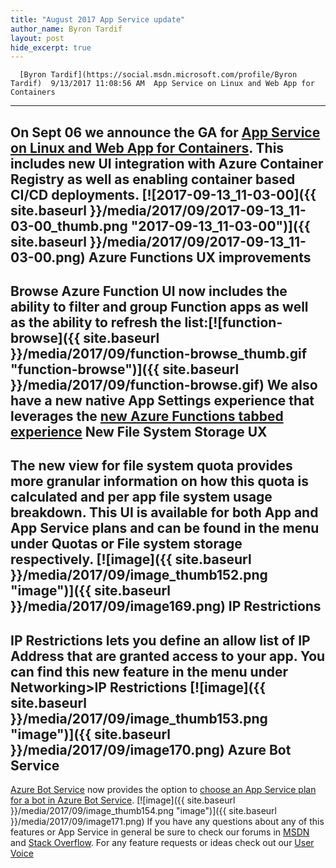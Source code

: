 ```yaml
---
title: "August 2017 App Service update"
author_name: Byron Tardif
layout: post
hide_excerpt: true
---
```

      [Byron Tardif](https://social.msdn.microsoft.com/profile/Byron Tardif)  9/13/2017 11:08:56 AM  App Service on Linux and Web App for Containers
-----------------------------------------------

 On Sept 06 we announce the GA for [App Service on Linux and Web App for Containers](https://azure.microsoft.com/en-us/blog/general-availability-of-app-service-on-linux-and-web-app-for-containers/). This includes new UI integration with **Azure Container Registry** as well as enabling container based **CI/CD** deployments. [![2017-09-13_11-03-00]({{ site.baseurl }}/media/2017/09/2017-09-13_11-03-00_thumb.png "2017-09-13_11-03-00")]({{ site.baseurl }}/media/2017/09/2017-09-13_11-03-00.png) Azure Functions UX improvements
-------------------------------

 Browse Azure Function UI now includes the ability to **filter **and **group** Function apps as well as the ability to **refresh** the list:**[![function-browse]({{ site.baseurl }}/media/2017/09/function-browse_thumb.gif "function-browse")]({{ site.baseurl }}/media/2017/09/function-browse.gif)** We also have a new native **App Settings** experience that leverages the [new Azure Functions tabbed experience](https://blogs.msdn.microsoft.com/appserviceteam/2017/08/08/new-tabbed-experience-for-azure-functions-ux/) **New File System Storage UX**
------------------------------

 The new view for file system quota provides more granular information on **how this quota is calculated** and **per app file system usage breakdown**. This UI is available for both App and App Service plans and can be found in the menu under **Quotas** or **File system storage** respectively. [![image]({{ site.baseurl }}/media/2017/09/image_thumb152.png "image")]({{ site.baseurl }}/media/2017/09/image169.png) **IP Restrictions**
-------------------

 IP Restrictions lets you define an **allow** **list of IP Address** that are granted access to your app. You can find this new feature in the menu under **Networking**>**IP Restrictions** [![image]({{ site.baseurl }}/media/2017/09/image_thumb153.png "image")]({{ site.baseurl }}/media/2017/09/image170.png) Azure Bot Service
-----------------

 [Azure Bot Service](https://azure.microsoft.com/en-us/services/bot-service/) now provides the option to [choose an App Service plan for a bot in Azure Bot Service](https://docs.microsoft.com/en-us/bot-framework/azure/azure-bot-service-hosting). [![image]({{ site.baseurl }}/media/2017/09/image_thumb154.png "image")]({{ site.baseurl }}/media/2017/09/image171.png) If you have any questions about any of this features or App Service in general be sure to check our forums in [MSDN](https://social.msdn.microsoft.com/Forums/en-US/home?forum=windowsazurewebsitespreview) and [Stack Overflow](https://stackoverflow.com/questions/tagged/azure-web-sites). For any feature requests or ideas check out our [User Voice](https://feedback.azure.com/forums/169385-web-apps-formerly-websites)     